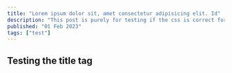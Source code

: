 ```yaml
---
title: "Lorem ipsum dolor sit, amet consectetur adipisicing elit. Id"
description: "This post is purely for testing if the css is correct for the title on the page"
published: "01 Feb 2023"
tags: ["test"]
---
```


## Testing the title tag
